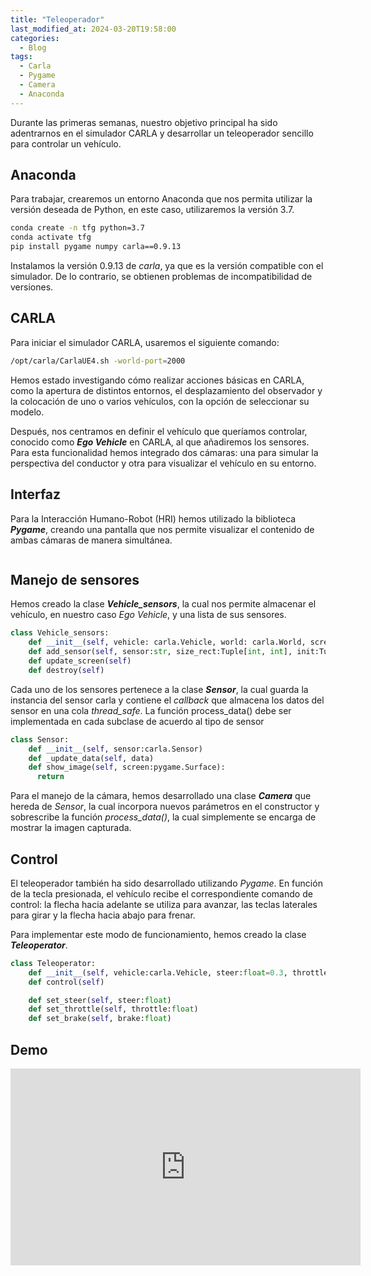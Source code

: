 ```yaml
---
title: "Teleoperador"
last_modified_at: 2024-03-20T19:58:00
categories:
  - Blog
tags:
  - Carla
  - Pygame
  - Camera
  - Anaconda
---
```


Durante las primeras semanas, nuestro objetivo principal ha sido adentrarnos en el simulador CARLA y desarrollar un teleoperador sencillo para controlar un vehículo.

## Anaconda

Para trabajar, crearemos un entorno Anaconda que nos permita utilizar la versión deseada de Python, en este caso, utilizaremos la versión 3.7.

```bash
conda create -n tfg python=3.7
conda activate tfg
pip install pygame numpy carla==0.9.13
```

Instalamos la versión 0.9.13 de *carla*, ya que es la versión compatible con el simulador. De lo contrario, se obtienen problemas de incompatibilidad de versiones.

## CARLA

Para iniciar el simulador CARLA, usaremos el siguiente comando:
```bash
/opt/carla/CarlaUE4.sh -world-port=2000
```

Hemos estado investigando cómo realizar acciones básicas en CARLA, como la apertura de distintos entornos, el desplazamiento del observador y la colocación de uno o varios vehículos, con la opción de seleccionar su modelo.

Después, nos centramos en definir el vehículo que queríamos controlar, conocido como ***Ego Vehicle*** en CARLA, al que añadiremos los sensores. Para esta funcionalidad hemos integrado dos cámaras: una para simular la perspectiva del conductor y otra para visualizar el vehículo en su entorno.

## Interfaz

Para la Interacción Humano-Robot (HRI) hemos utilizado la biblioteca ***Pygame***, creando una pantalla que nos permite visualizar el contenido de ambas cámaras de manera simultánea.
<figure class="align-center" style="max-width: 100%">
  <img src="{{ site.url }}{{ site.baseurl }}/images/interface.png" alt="">
</figure>

## Manejo de sensores

Hemos creado la clase ***Vehicle_sensors***, la cual nos permite almacenar el vehículo, en nuestro caso *Ego Vehicle*, y una lista de sus sensores.
```python
class Vehicle_sensors:
    def __init__(self, vehicle: carla.Vehicle, world: carla.World, screen: pygame.Surface)
    def add_sensor(self, sensor:str, size_rect:Tuple[int, int], init:Tuple[int, int]=(0, 0), transform:carla.Transform=carla.Transform())
    def update_screen(self)
    def destroy(self)
```

Cada uno de los sensores pertenece a la clase ***Sensor***, la cual guarda la instancia del sensor carla y contiene el *callback* que almacena los datos del sensor en una cola *thread_safe*. La función process_data() debe ser implementada en cada subclase de acuerdo al tipo de sensor
```python
class Sensor:
    def __init__(self, sensor:carla.Sensor)
    def _update_data(self, data)
    def show_image(self, screen:pygame.Surface):
      return
```

Para el manejo de la cámara, hemos desarrollado una clase ***Camera*** que hereda de *Sensor*, la cual incorpora nuevos parámetros en el constructor y sobrescribe la función *process_data()*, la cual simplemente se encarga de mostrar la imagen capturada.

## Control 

El teleoperador también ha sido desarrollado utilizando *Pygame*. En función de la tecla presionada, el vehículo recibe el correspondiente comando de control: la flecha hacia adelante se utiliza para avanzar, las teclas laterales para girar y la flecha hacia abajo para frenar.

Para implementar este modo de funcionamiento, hemos creado la clase ***Teleoperator***.
```python
class Teleoperator:
    def __init__(self, vehicle:carla.Vehicle, steer:float=0.3, throttle:float=0.6, brake:float=1.0)
    def control(self)

    def set_steer(self, steer:float)
    def set_throttle(self, throttle:float)
    def set_brake(self, brake:float)
```

## Demo

<iframe width="560" height="315" src="https://www.youtube.com/embed/4Zh4QxjANoQ?si=RHRC45ch-WrZsOHz" title="YouTube video player" frameborder="0" allow="accelerometer; autoplay; clipboard-write; encrypted-media; gyroscope; picture-in-picture; web-share" allowfullscreen></iframe>
